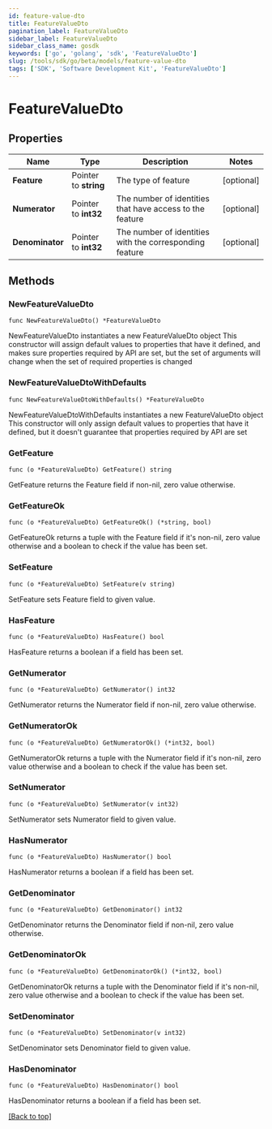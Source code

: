 ```yaml
---
id: feature-value-dto
title: FeatureValueDto
pagination_label: FeatureValueDto
sidebar_label: FeatureValueDto
sidebar_class_name: gosdk
keywords: ['go', 'golang', 'sdk', 'FeatureValueDto'] 
slug: /tools/sdk/go/beta/models/feature-value-dto
tags: ['SDK', 'Software Development Kit', 'FeatureValueDto']
---
```


# FeatureValueDto

## Properties

Name | Type | Description | Notes
------------ | ------------- | ------------- | -------------
**Feature** |  Pointer to **string** | The type of feature | [optional] 
**Numerator** |  Pointer to **int32** | The number of identities that have access to the feature | [optional] 
**Denominator** |  Pointer to **int32** | The number of identities with the corresponding feature | [optional] 

## Methods

### NewFeatureValueDto

`func NewFeatureValueDto() *FeatureValueDto`

NewFeatureValueDto instantiates a new FeatureValueDto object
This constructor will assign default values to properties that have it defined,
and makes sure properties required by API are set, but the set of arguments
will change when the set of required properties is changed

### NewFeatureValueDtoWithDefaults

`func NewFeatureValueDtoWithDefaults() *FeatureValueDto`

NewFeatureValueDtoWithDefaults instantiates a new FeatureValueDto object
This constructor will only assign default values to properties that have it defined,
but it doesn't guarantee that properties required by API are set

### GetFeature

`func (o *FeatureValueDto) GetFeature() string`

GetFeature returns the Feature field if non-nil, zero value otherwise.

### GetFeatureOk

`func (o *FeatureValueDto) GetFeatureOk() (*string, bool)`

GetFeatureOk returns a tuple with the Feature field if it's non-nil, zero value otherwise
and a boolean to check if the value has been set.

### SetFeature

`func (o *FeatureValueDto) SetFeature(v string)`

SetFeature sets Feature field to given value.

### HasFeature

`func (o *FeatureValueDto) HasFeature() bool`

HasFeature returns a boolean if a field has been set.

### GetNumerator

`func (o *FeatureValueDto) GetNumerator() int32`

GetNumerator returns the Numerator field if non-nil, zero value otherwise.

### GetNumeratorOk

`func (o *FeatureValueDto) GetNumeratorOk() (*int32, bool)`

GetNumeratorOk returns a tuple with the Numerator field if it's non-nil, zero value otherwise
and a boolean to check if the value has been set.

### SetNumerator

`func (o *FeatureValueDto) SetNumerator(v int32)`

SetNumerator sets Numerator field to given value.

### HasNumerator

`func (o *FeatureValueDto) HasNumerator() bool`

HasNumerator returns a boolean if a field has been set.

### GetDenominator

`func (o *FeatureValueDto) GetDenominator() int32`

GetDenominator returns the Denominator field if non-nil, zero value otherwise.

### GetDenominatorOk

`func (o *FeatureValueDto) GetDenominatorOk() (*int32, bool)`

GetDenominatorOk returns a tuple with the Denominator field if it's non-nil, zero value otherwise
and a boolean to check if the value has been set.

### SetDenominator

`func (o *FeatureValueDto) SetDenominator(v int32)`

SetDenominator sets Denominator field to given value.

### HasDenominator

`func (o *FeatureValueDto) HasDenominator() bool`

HasDenominator returns a boolean if a field has been set.


[[Back to top]](#) 


